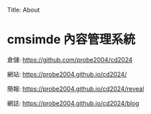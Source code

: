 Title: About

# cmsimde 內容管理系統

倉儲: <a href="https://github.com/probe2004/cd2024">https://github.com/probe2004/cd2024</a>

網站: <a href="https://probe2004.github.io/cd2024//">https://probe2004.github.io/cd2024/</a>

簡報: <a href="https://probe2004.github.io/cd2024/reveal">https://probe2004.github.io/cd2024/reveal</a>

網誌: <a href="https://probe2004.github.io/cd2024/blog">https://probe2004.github.io/cd2024/blog</a>









